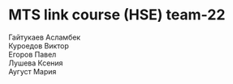 # MTS link course (HSE) team-22
Гайтукаев Асламбек  
Куроедов Виктор  
Егоров Павел  
Лушева Ксения  
Аугуст Мария  